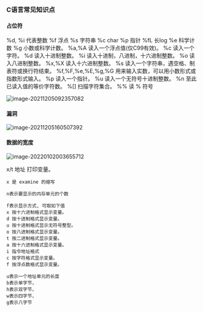 ### C语言常见知识点

#### 占位符

%d, %i 代表整数
%f 浮点
%s 字符串
%c char
%p 指针
%fL 长log
%e 科学计数
%g 小数或科学计数。
%a,%A 读入一个浮点值(仅C99有效)。
%c 读入一个字符。
%d 读入十进制整数。
%i 读入十进制，八进制，十六进制整数。
%o 读入八进制整数。
%x,%X 读入十六进制整数。
%s 读入一个字符串，遇空格、制表符或换行符结束。
%f,%F,%e,%E,%g,%G 用来输入实数，可以用小数形式或指数形式输入。
%p 读入一个指针。
%u 读入一个无符号十进制整数。
%n 至此已读入值的等价字符数。
%[] 扫描字符集合。
%% 读 % 符号



![image-20211205092357082](https://gitee.com/zjkhard/note-img/raw/master/img/20211205092404.png)



#### 漏洞

![image-20211205160507392](https://gitee.com/zjkhard/note-img/raw/master/img/20211205160507.png)



#### 数据的宽度

![image-20220102003655712](https://gitee.com/zjkhard/note-img/raw/master/img/20220102003702.png)



x/t  地址     打印变量。

```
x 是 examine 的缩写

n表示要显示的内存单元的个数

f表示显示方式, 可取如下值
x 按十六进制格式显示变量。
d 按十进制格式显示变量。
u 按十进制格式显示无符号整型。
o 按八进制格式显示变量。
t 按二进制格式显示变量。
a 按十六进制格式显示变量。
i 指令地址格式
c 按字符格式显示变量。
f 按浮点数格式显示变量。

u表示一个地址单元的长度
b表示单字节，
h表示双字节，
w表示四字节，
g表示八字节
```

